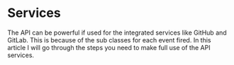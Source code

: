 # Services
The API can be powerful if used for the integrated services like GitHub and GitLab. This is because of the sub classes for each event fired. In this article I will go through the steps you need to make full use of the API services.
